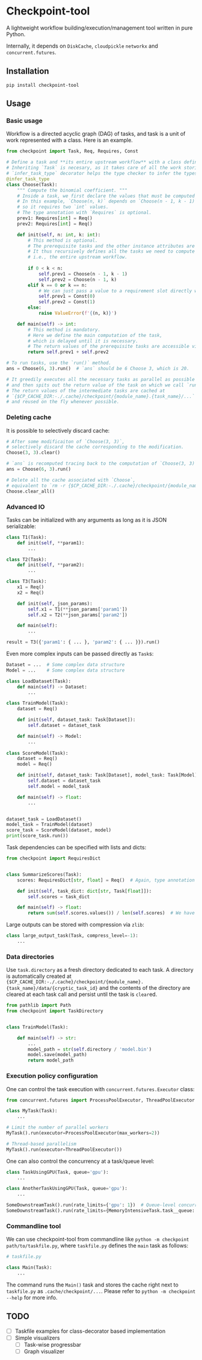 # Checkpoint-tool

A lightweight workflow building/execution/management tool written in pure Python.

Internally, it depends on `DiskCache`, `cloudpickle` `networkx` and `concurrent.futures`.


## Installation

```
pip install checkpoint-tool
```

## Usage

### Basic usage

Workflow is a directed acyclic graph (DAG) of tasks, and task is a unit of work represented with a class.
Here is an example.
```python
from checkpoint import Task, Req, Requires, Const

# Define a task and **its entire upstream workflow** with a class definition.
# Inheriting `Task` is necesary, as it takes care of all the work storing and reusing the result and tracking the dependencies.
# `infer_task_type` decorator helps the type checker to infer the types of the task class. (optional)
@infer_task_type
class Choose(Task):
    """ Compute the binomial coefficient. """
    # Inside a task, we first declare the values that must be computed upstream with the descriptor `Req`.
    # In this example, `Choose(n, k)` depends on `Choose(n - 1, k - 1)` and `Choose(n - 1, k)`,
    # so it requires two `int` values.
    # The type annotation with `Requires` is optional.
    prev1: Requires[int] = Req()
    prev2: Requires[int] = Req()

    def init(self, n: int, k: int):
        # This method is optional.
        # The prerequisite tasks and the other instance attributes are prepared here.
        # It thus recursively defines all the tasks we need to compute this task,
        # i.e., the entire upstream workflow.
        
        if 0 < k < n:
            self.prev1 = Choose(n - 1, k - 1)
            self.prev2 = Choose(n - 1, k)
        elif k == 0 or k == n:
            # We can just pass a value to a requirement slot directly without running tasks.
            self.prev1 = Const(0)
            self.prev2 = Const(1)
        else:
            raise ValueError(f'{(n, k)}')

    def main(self) -> int:
        # This method is mandatory.
        # Here we define the main computation of the task,
        # which is delayed until it is necessary.
        # The return values of the prerequisite tasks are accessible via the descriptors:
        return self.prev1 + self.prev2

# To run tasks, use the `run()` method.
ans = Choose(6, 3).run()  # `ans` should be 6 Choose 3, which is 20.

# It greedily executes all the necessary tasks as parallel as possible
# and then spits out the return value of the task on which we call `run()`.
# The return values of the intermediate tasks are cached at
# `{$CP_CACHE_DIR:-./.cache}/checkpoint/{module_name}.{task_name}/...`
# and reused on the fly whenever possible.
```

### Deleting cache

It is possible to selectively discard cache: 
```python
# After some modificaiton of `Choose(3, 3)`,
# selectively discard the cache corresponding to the modification.
Choose(3, 3).clear()

# `ans` is recomputed tracing back to the computation of `Choose(3, 3)`.
ans = Choose(6, 3).run()

# Delete all the cache associated with `Choose`,
# equivalent to `rm -r {$CP_CACHE_DIR:-./.cache}/checkpoint/{module_name}.Choose`.
Choose.clear_all()            
```

### Advanced IO

Tasks can be initialized with any arguments as long as it is JSON serializable:
```python
class T1(Task):
    def init(self, **param1):
        ...

class T2(Task):
    def init(self, **param2):
        ...

class T3(Task):
    x1 = Req()
    x2 = Req()

    def init(self, json_params):
        self.x1 = T1(**json_params['param1'])
        self.x2 = T2(**json_params['param2'])

    def main(self):
        ...

result = T3({'param1': { ... }, 'param2': { ... }}).run()
```

Even more complex inputs can be passed directly as `Task`s:
```python
Dataset = ...  # Some complex data structure
Model = ...    # Some complex data structure

class LoadDataset(Task):
    def main(self) -> Dataset:
        ...

class TrainModel(Task):
    dataset = Req()

    def init(self, dataset_task: Task[Dataset]):
        self.dataset = dataset_task

    def main(self) -> Model:
        ...
    
class ScoreModel(Task):
    dataset = Req()
    model = Req()

    def init(self, dataset_task: Task[Dataset], model_task: Task[Model]):
        self.dataset = dataset_task
        self.model = model_task

    def main(self) -> float:
        ...


dataset_task = LoadDataset()
model_task = TrainModel(dataset)
score_task = ScoreModel(dataset, model)
print(score_task.run())
```

Task dependencies can be specified with lists and dicts:
```python
from checkpoint import RequiresDict


class SummarizeScores(Task):
    scores: RequiresDict[str, float] = Req()  # Again, type annotation is optional.

    def init(self, task_dict: dict[str, Task[float]]):
        self.scores = task_dict

    def main(self) -> float:
        return sum(self.scores.values()) / len(self.scores)  # We have access to the dict of the results.
```

Large outputs can be stored with compression via `zlib`:
```python
class large_output_task(Task, compress_level=-1):
    ...
```

### Data directories

Use `task.directory` as a fresh directory dedicated to each task.
A directory is automatically created at
`{$CP_CACHE_DIR:-./.cache}/checkpoint/{module_name}.{task_name}/data/{cryptic_task_id}`
and the contents of the directory are cleared at each task call and persist until the task is `clear`ed.
```python
from pathlib import Path
from checkpoint import TaskDirectory


class TrainModel(Task):

    def main(self) -> str:
        ...
        model_path = str(self.directory / 'model.bin')
        model.save(model_path)
        return model_path
```

### Execution policy configuration

One can control the task execution with `concurrent.futures.Executor` class:
```python
from concurrent.futures import ProcessPoolExecutor, ThreadPoolExecutor

class MyTask(Task):
    ...

# Limit the number of parallel workers
MyTask().run(executor=ProcessPoolExecutor(max_workers=2))

# Thread-based parallelism
MyTask().run(executor=ThreadPoolExecutor())
```

One can also control the concurrency at a task/queue level:
```python
class TaskUsingGPU(Task, queue='gpu'):
    ...

class AnotherTaskUsingGPU(Task, queue='gpu'):
    ...

SomeDownstreamTask().run(rate_limits={'gpu': 1})  # Queue-level concurrency control
SomeDownstreamTask().run(rate_limits={MemoryIntensiveTask.task__queue: 1})  # Task-level concurrency control

```

### Commandline tool
We can use checkpoint-tool from commandline like `python -m checkpoint path/to/taskfile.py`, where `taskfile.py` defines the `main` task as follows:
```python
# taskfile.py

class Main(Task):
    ...
```
The command runs the `Main()` task and stores the cache right next to `taskfile.py` as `.cache/checkpoint/...`.
Please refer to `python -m checkpoint --help` for more info.



## TODO
 - [ ] Taskfile examples for class-decorator based implementation
 - [ ] Simple visualizers
    - [ ] Task-wise progressbar
    - [ ] Graph visualizer
